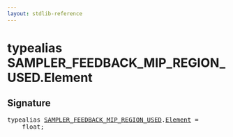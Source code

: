 ```yaml
---
layout: stdlib-reference
---
```


# typealias SAMPLER\_FEEDBACK\_MIP\_REGION\_USED\.Element

## Signature

<pre>
<span class='code_keyword'>typealias</span> <a href="index.md" class="code_type">SAMPLER_FEEDBACK_MIP_REGION_USED</a>.<a href="element-0.md" class="code_type">Element</a> = 
    <span class="code_keyword">float</span>;
</pre>


<script>
// Fix .md links to .html when on ReadTheDocs
if (window.location.hostname.includes('readthedocs') || 
    window.location.hostname.includes('rtfd.io')) {
  document.addEventListener('DOMContentLoaded', function() {
    const links = document.querySelectorAll('a');
    links.forEach(link => {
      const href = link.getAttribute('href');
      if (href && href.includes('.md')) {
        // This regex will handle .md links with or without fragment identifiers or query parameters
        link.href = link.href.replace(/(.+)\.md(#[^?]*)?(\?.*)?$/, '$1.html$2$3');
      }
    });
  });
}
</script>

